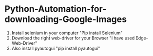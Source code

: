# Python-Automation-for-downloading-Google-Images

1. Install selenium in your computer
     "Pip install Selenium"
2. Download the right web-driver for your Browser
    "I have used Edge-Web-Driver"
3. Also install pyautogui
     "pip install pyautogui" 
